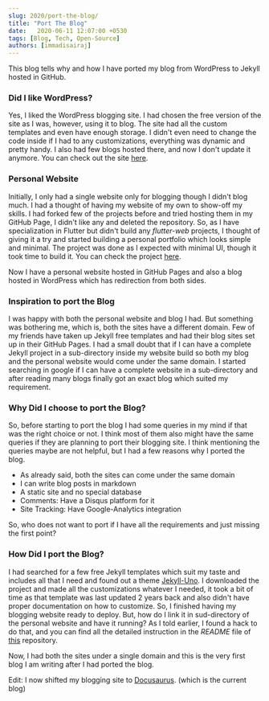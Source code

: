 ```yaml
---
slug: 2020/port-the-blog/
title: "Port The Blog"
date:   2020-06-11 12:07:00 +0530
tags: [Blog, Tech, Open-Source]
authors: [immadisairaj]
---
```


This blog tells why and how I have ported my blog from WordPress to Jekyll hosted in GitHub.

<!--truncate-->

### Did I like WordPress?

Yes, I liked the WordPress blogging site. I had chosen the free version of the site as I was, however, using it to blog. The site had all the custom templates and even have enough storage. I didn't even need to change the code inside if I had to any customizations, everything was dynamic and pretty handy. I also had few blogs hosted there, and now I don't update it anymore. You can check out the site [here][wordpress].

### Personal Website

Initially, I only had a single website only for blogging though I didn't blog much. I had a thought of having my website of my own to show-off my skills. I had forked few of the projects before and tried hosting them in my GitHub Page, I didn't like any and deleted the repository. So, as I have specialization in Flutter but didn't build any *flutter-web* projects, I thought of giving it a try and started building a personal portfolio which looks simple and minimal. The project was done as I expected with minimal UI, though it took time to build it. You can check the project [here][portfolio].

Now I have a personal website hosted in GitHub Pages and also a blog hosted in WordPress which has redirection from both sides.

### Inspiration to port the Blog

I was happy with both the personal website and blog I had. But something was bothering me, which is, both the sites have a different domain. Few of my friends have taken up Jekyll free templates and had their blog sites set up in their GitHub Pages. I had a small doubt that if I can have a complete Jekyll project in a sub-directory inside my website build so both my blog and the personal website would come under the same domain. I started searching in google if I can have a complete website in a sub-directory and after reading many blogs finally got an exact blog which suited my requirement.

### Why Did I choose to port the Blog?

So, before starting to port the blog I had some queries in my mind if that was the right choice or not. I think most of them also might have the same queries if they are planning to port their blogging site. I think mentioning the queries maybe are not helpful, but I had a few reasons why I ported the blog.
- As already said, both the sites can come under the same domain
- I can write blog posts in markdown
- A static site and no special database
- Comments: Have a Disqus platform for it
- Site Tracking: Have Google-Analytics integration

So, who does not want to port if I have all the requirements and just missing the first point?

### How Did I port the Blog?

I had searched for a few free Jekyll templates which suit my taste and includes all that I need and found out a theme [Jekyll-Uno][jekyll-uno]. I downloaded the project and made all the customizations whatever I needed, it took a bit of time as that template was last updated 2 years back and also didn't have proper documentation on how to customize. So, I finished having my blogging website ready to deploy. But, how do I link it in sud-directory of the personal website and have it running? As I told earlier, I found a hack to do that, and you can find all the detailed instruction in the *README* file of [this][personal-site] repository.

Now, I had both the sites under a single domain and this is the very first blog I am writing after I had ported the blog.

Edit: I now shifted my blogging site to [Docusaurus][docusaurus]. (which is the current blog)

[wordpress]: https://immadisairaj.wordpress.com
[portfolio]: https://github.com/immadisairaj/Portfolio
[jekyll-uno]: https://github.com/joshgerdes/jekyll-uno
[personal-site]: https://github.com/immadisairaj/immadisairaj.github.io
[docusaurus]: https://docusaurus.io/docs/blog
